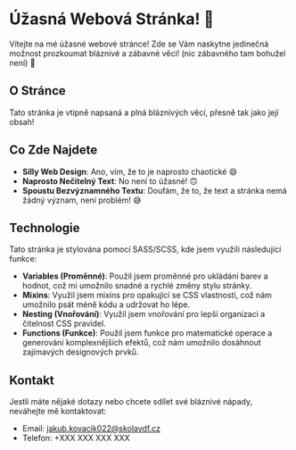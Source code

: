 # Úžasná Webová Stránka! 🎉

Vítejte na mé úžasné webové stránce! Zde se Vám naskytne jedinečná možnost prozkoumat bláznivé a zábavné věci! (nic zábavného tam bohužel není) 🚀

## O Stránce

Tato stránka je vtipně napsaná a plná bláznivých věcí, přesně tak jako její obsah!

## Co Zde Najdete

- **Silly Web Design**: Ano, vím, že to je naprosto chaotické 😄
- **Naprosto Nečitelný Text**: No není to úžasné! 🙃
- **Spoustu Bezvýznamného Textu**: Doufám, že to, že text a stránka nemá žádný význam, není problém! 😅

## Technologie

Tato stránka je stylována pomocí SASS/SCSS, kde jsem využili následující funkce:

- **Variables (Proměnné)**: Použil jsem proměnné pro ukládání barev a hodnot, což mi umožnilo snadné a rychlé změny stylu stránky.
- **Mixins**: Využil jsem mixins pro opakující se CSS vlastnosti, což nám umožnilo psát méně kódu a udržovat ho lépe.
- **Nesting (Vnořování)**: Využil jsem vnořování pro lepší organizaci a čitelnost CSS pravidel.
- **Functions (Funkce)**: Použil jsem funkce pro matematické operace a generování komplexnějších efektů, což nám umožnilo dosáhnout zajímavých designových prvků.

## Kontakt

Jestli máte nějaké dotazy nebo chcete sdílet své bláznivé nápady, neváhejte mě kontaktovat:

- Email: jakub.kovacik022@skolavdf.cz
- Telefon: +XXX XXX XXX XXX
